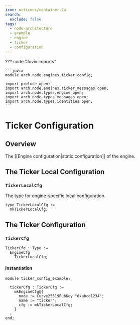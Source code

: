 ```yaml
---
icon: octicons/container-24
search:
  exclude: false
tags:
  - node-architecture
  - example
  - engine
  - ticker
  - configuration
---
```


??? code "Juvix imports"

    ```juvix
    module arch.node.engines.ticker_config;

    import prelude open;
    import arch.node.engines.ticker_messages open;
    import arch.node.types.engine open;
    import arch.node.types.messages open;
    import arch.node.types.identities open;
    ```

# Ticker Configuration

## Overview

The [[Engine configuration|static configuration]] of the engine.

## The Ticker Local Configuration

### `TickerLocalCfg`

The type for engine-specific local configuration.

<!-- --8<-- [start:TickerLocalCfg] -->
```juvix
type TickerLocalCfg :=
  mkTickerLocalCfg;
```
<!-- --8<-- [end:TickerLocalCfg] -->

## The Ticker Configuration

### `TickerCfg`

<!-- --8<-- [start:TickerCfg] -->
```juvix
TickerCfg : Type :=
  EngineCfg
    TickerLocalCfg;
```
<!-- --8<-- [end:TickerCfg] -->

#### Instantiation

<!-- --8<-- [start:tickerCfg] -->
```juvix extract-module-statements
module ticker_config_example;

  tickerCfg : TickerCfg :=
    mkEngineCfg@{
      node := Curve25519PubKey "0xabcd1234";
      name := "ticker";
      cfg := mkTickerLocalCfg;
    }
  ;
end;
```
<!-- --8<-- [end:tickerCfg] -->
